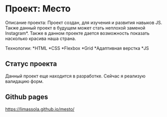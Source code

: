 # Проект: Место

Описание проекта: Проект создан, для изучения и развития навыков JS. Также данный проект в будущем может стать неплохой заменой Instagram*. Также в данном проекте дается возможность показать насколько красива наша страна.

Технологии: 
*HTML
*CSS
*Flexbox
*Grid
*Адаптивная верстка
*JS

## Статус проекта
Данный проект еще находится в разработке. Сейчас я реализую валидацию форм.

## Github pages 
https://limassola.github.io/mesto/
